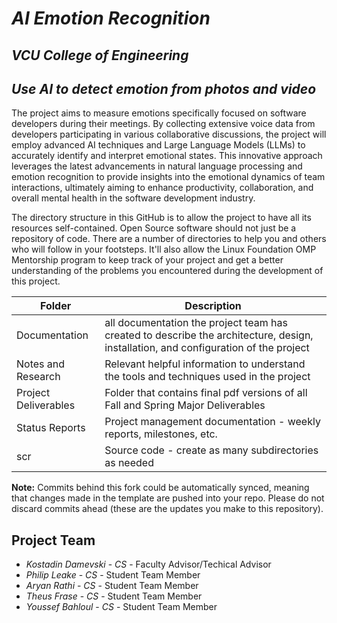 # *AI Emotion Recognition*
## *VCU College of Engineering*
## *Use AI to detect emotion from photos and video*

The project aims to measure emotions specifically focused on software developers during their meetings. By collecting extensive voice data from developers participating in various collaborative discussions, the project will employ advanced AI techniques and Large Language Models (LLMs) to accurately identify and interpret emotional states. This innovative approach leverages the latest advancements in natural language processing and emotion recognition to provide insights into the emotional dynamics of team interactions, ultimately aiming to enhance productivity, collaboration, and overall mental health in the software development industry.

The directory structure in this GitHub is to allow the project to have all its resources self-contained.
Open Source software should not just be a repository of code.  There are a number of directories to help you and others who will 
follow in your footsteps.  It'll also allow the Linux Foundation OMP Mentorship program to keep track of your project and get
a better understanding of the problems you encountered during the development of this project. 

| Folder | Description |
|---|---|
| Documentation |  all documentation the project team has created to describe the architecture, design, installation, and configuration of the project |
| Notes and Research | Relevant helpful information to understand the tools and techniques used in the project |
| Project Deliverables | Folder that contains final pdf versions of all Fall and Spring Major Deliverables |
| Status Reports | Project management documentation - weekly reports, milestones, etc. |
| scr | Source code - create as many subdirectories as needed |

**Note:** Commits behind this fork could be automatically synced, meaning that changes made in the template are pushed into your repo. Please do not discard commits ahead (these are the updates you make to this repository).

## Project Team
- *Kostadin Damevski* - *CS* - Faculty Advisor/Techical Advisor
- *Philip Leake* - *CS* - Student Team Member
- *Aryan Rathi* - *CS* - Student Team Member
- *Theus Frase* - *CS* - Student Team Member
- *Youssef Bahloul* - *CS* - Student Team Member
